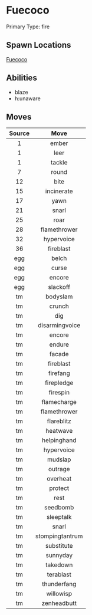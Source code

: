 # Fuecoco  
Primary Type: fire  
  
## Spawn Locations  
[Fuecoco](/data/spawn_presets/fuecoco.md)  
  
## Abilities  
  * blaze
  * h:unaware
  
  
## Moves  
  
| Source | Move |  
|:---:|:---:|  
| 1 | ember |  
| 1 | leer |  
| 1 | tackle |  
| 7 | round |  
| 12 | bite |  
| 15 | incinerate |  
| 17 | yawn |  
| 21 | snarl |  
| 25 | roar |  
| 28 | flamethrower |  
| 32 | hypervoice |  
| 36 | fireblast |  
| egg | belch |  
| egg | curse |  
| egg | encore |  
| egg | slackoff |  
| tm | bodyslam |  
| tm | crunch |  
| tm | dig |  
| tm | disarmingvoice |  
| tm | encore |  
| tm | endure |  
| tm | facade |  
| tm | fireblast |  
| tm | firefang |  
| tm | firepledge |  
| tm | firespin |  
| tm | flamecharge |  
| tm | flamethrower |  
| tm | flareblitz |  
| tm | heatwave |  
| tm | helpinghand |  
| tm | hypervoice |  
| tm | mudslap |  
| tm | outrage |  
| tm | overheat |  
| tm | protect |  
| tm | rest |  
| tm | seedbomb |  
| tm | sleeptalk |  
| tm | snarl |  
| tm | stompingtantrum |  
| tm | substitute |  
| tm | sunnyday |  
| tm | takedown |  
| tm | terablast |  
| tm | thunderfang |  
| tm | willowisp |  
| tm | zenheadbutt |  
  
